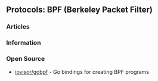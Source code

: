 ## Protocols: BPF (Berkeley Packet Filter)



### Articles



### Information



### Open Source
- [iovisor/gobpf](https://github.com/iovisor/gobpf) - Go bindings for creating BPF programs

